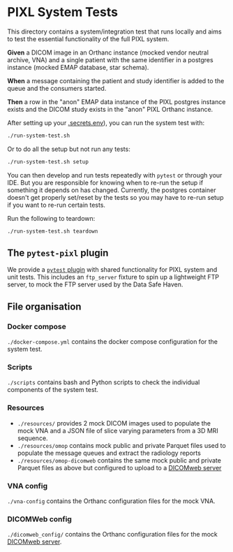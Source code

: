 # PIXL System Tests

This directory contains a system/integration test that runs locally and aims to test the essential
functionality of the full PIXL system.

**Given** a DICOM image in an Orthanc instance (mocked vendor neutral archive, VNA) and a single
patient with the same identifier in a postgres instance (mocked EMAP database, star schema).

**When** a message containing the patient and study identifier is added to the queue and the
consumers started.

**Then** a row in the "anon" EMAP data instance of the PIXL postgres instance exists and the DICOM
study exists in the "anon" PIXL Orthanc instance.

After setting up your [.secrets.env](../README.md#project-secrets)), you can run the system test with:

```bash
./run-system-test.sh
```

Or to do all the setup but not run any tests:
```bash
./run-system-test.sh setup
```

You can then develop and run tests repeatedly with `pytest` or through your IDE.
But you are responsible for knowing
when to re-run the setup if something it depends on has changed.
Currently, the postgres container doesn't get properly set/reset by the tests so you may have
to re-run setup if you want to re-run certain tests.

Run the following to teardown:
```bash
./run-system-test.sh teardown
```

## The `pytest-pixl` plugin

We provide a [`pytest` plugin](../pytest-pixl/README.md) with shared functionality for PIXL system
and unit tests. This includes an `ftp_server` fixture to spin up a lightweight FTP server,
to mock the FTP server used by the Data Safe Haven.

## File organisation

### Docker compose

`./docker-compose.yml` contains the docker compose configuration for the system test.

### Scripts

`./scripts` contains bash and Python scripts to check the individual components of the system test.

### Resources

-   `./resources/` provides 2 mock DICOM images used to populate the mock VNA
    and a JSON file of slice varying parameters from a 3D MRI sequence.
-   `./resources/omop` contains mock public and private Parquet files used to populate the message
    queues and extract the radiology reports
-  `./resources/omop-dicomweb` contains the same mock public and private Parquet files as above
but configured to upload to a [DICOMweb server](#dicomweb-config)

### VNA config

`./vna-config` contains the Orthanc configuration files for the mock VNA.

### DICOMWeb config

`./dicomweb_config/` contains the Orthanc configuration files for the mock [DICOMweb server](../docs/services/dicomweb-server.md).
